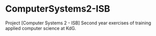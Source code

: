 # ComputerSystems2-ISB
Project [Computer Systems 2 - ISB] Second year exercises of training applied computer science at KdG.
